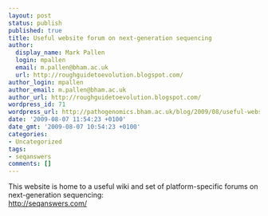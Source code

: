 ```yaml
---
layout: post
status: publish
published: true
title: Useful website forum on next-generation sequencing
author:
  display_name: Mark Pallen
  login: mpallen
  email: m.pallen@bham.ac.uk
  url: http://roughguidetoevolution.blogspot.com/
author_login: mpallen
author_email: m.pallen@bham.ac.uk
author_url: http://roughguidetoevolution.blogspot.com/
wordpress_id: 71
wordpress_url: http://pathogenomics.bham.ac.uk/blog/2009/08/useful-website-forum-on-next-generation-sequencing/
date: '2009-08-07 11:54:23 +0100'
date_gmt: '2009-08-07 10:54:23 +0100'
categories:
- Uncategorized
tags:
- seqanswers
comments: []
---
```

<p>This website is home to a useful wiki and set of platform-specific forums on next-generation sequencing:<br />
<a href="http://seqanswers.com/"> http://seqanswers.com/</a></p>
